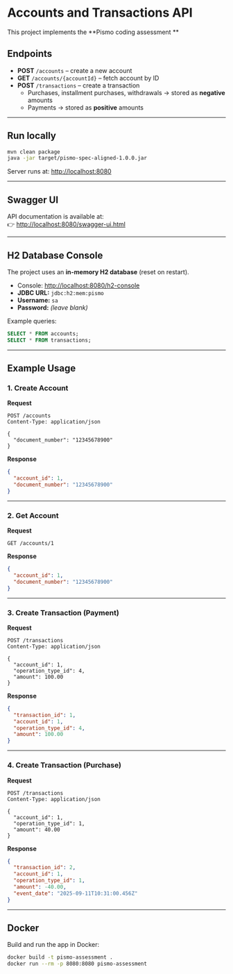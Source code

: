 # Accounts and Transactions API

This project implements the **Pismo coding assessment **

## Endpoints

- **POST** `/accounts` – create a new account  
- **GET** `/accounts/{accountId}` – fetch account by ID  
- **POST** `/transactions` – create a transaction  
  - Purchases, installment purchases, withdrawals → stored as **negative** amounts  
  - Payments → stored as **positive** amounts  

---

## Run locally

```bash
mvn clean package
java -jar target/pismo-spec-aligned-1.0.0.jar
```

Server runs at: [http://localhost:8080](http://localhost:8080)

---

## Swagger UI

API documentation is available at:  
👉 [http://localhost:8080/swagger-ui.html](http://localhost:8080/swagger-ui.html)

---

## H2 Database Console

The project uses an **in-memory H2 database** (reset on restart).

- Console: [http://localhost:8080/h2-console](http://localhost:8080/h2-console)  
- **JDBC URL:** `jdbc:h2:mem:pismo`  
- **Username:** `sa`  
- **Password:** *(leave blank)*  

Example queries:
```sql
SELECT * FROM accounts;
SELECT * FROM transactions;
```

---

## Example Usage

### 1. Create Account
**Request**
```http
POST /accounts
Content-Type: application/json

{
  "document_number": "12345678900"
}
```

**Response**
```json
{
  "account_id": 1,
  "document_number": "12345678900"
}
```

---

### 2. Get Account
**Request**
```http
GET /accounts/1
```

**Response**
```json
{
  "account_id": 1,
  "document_number": "12345678900"
}
```

---

### 3. Create Transaction (Payment)
**Request**
```http
POST /transactions
Content-Type: application/json

{
  "account_id": 1,
  "operation_type_id": 4,
  "amount": 100.00
}
```

**Response**
```json
{
  "transaction_id": 1,
  "account_id": 1,
  "operation_type_id": 4,
  "amount": 100.00
}
```

---

### 4. Create Transaction (Purchase)
**Request**
```http
POST /transactions
Content-Type: application/json

{
  "account_id": 1,
  "operation_type_id": 1,
  "amount": 40.00
}
```

**Response**
```json
{
  "transaction_id": 2,
  "account_id": 1,
  "operation_type_id": 1,
  "amount": -40.00,
  "event_date": "2025-09-11T10:31:00.456Z"
}
```

---

## Docker

Build and run the app in Docker:

```bash
docker build -t pismo-assessment .
docker run --rm -p 8080:8080 pismo-assessment
```
